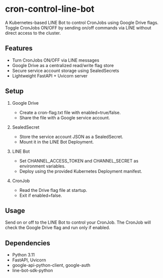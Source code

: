 # cron-control-line-bot

A Kubernetes-based LINE Bot to control CronJobs using Google Drive flags. Toggle CronJobs ON/OFF by sending on/off commands via LINE without direct access to the cluster.

## Features

- Turn CronJobs ON/OFF via LINE messages
- Google Drive as a centralized read/write flag store
- Secure service account storage using SealedSecrets
- Lightweight FastAPI + Uvicorn server

## Setup

1. Google Drive
    - Create a cron-flag.txt file with enabled=true/false.
    - Share the file with a Google service account.

2. SealedSecret
    - Store the service account JSON as a SealedSecret.
    - Mount it in the LINE Bot Deployment.

3. LINE Bot
    - Set CHANNEL_ACCESS_TOKEN and CHANNEL_SECRET as environment variables.
    - Deploy using the provided Kubernetes Deployment manifest.

4. CronJob
    - Read the Drive flag file at startup.
    - Exit if enabled=false.

## Usage

Send on or off to the LINE Bot to control your CronJob.
The CronJob will check the Google Drive flag and run only if enabled.

## Dependencies

- Python 3.11
- FastAPI, Uvicorn
- google-api-python-client, google-auth
- line-bot-sdk-python
